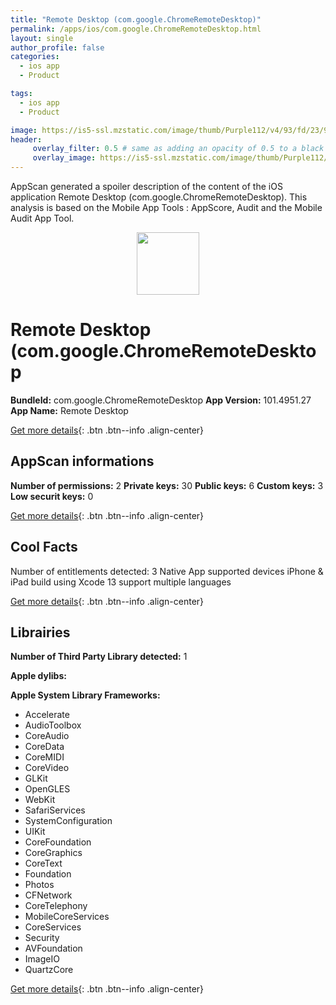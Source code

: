 ```yaml
---
title: "Remote Desktop (com.google.ChromeRemoteDesktop)"
permalink: /apps/ios/com.google.ChromeRemoteDesktop.html
layout: single
author_profile: false
categories: 
  - ios app 
  - Product 

tags: 
  - ios app 
  - Product 

image: https://is5-ssl.mzstatic.com/image/thumb/Purple112/v4/93/fd/23/93fd2310-bd19-6c1e-3266-8102f00c7937/AppIcon-1x_U007emarketing-0-6-0-85-220.png/512x512bb.jpg
header: 
     overlay_filter: 0.5 # same as adding an opacity of 0.5 to a black background
     overlay_image: https://is5-ssl.mzstatic.com/image/thumb/Purple112/v4/93/fd/23/93fd2310-bd19-6c1e-3266-8102f00c7937/AppIcon-1x_U007emarketing-0-6-0-85-220.png/512x512bb.jpg
---
```

AppScan generated a spoiler description of the content of the iOS application Remote Desktop (com.google.ChromeRemoteDesktop). This analysis is based on the Mobile App Tools : AppScore, Audit and the Mobile Audit App Tool.

  
  
<div style="text-align: center;"><img src="https://is5-ssl.mzstatic.com/image/thumb/Purple112/v4/93/fd/23/93fd2310-bd19-6c1e-3266-8102f00c7937/AppIcon-1x_U007emarketing-0-6-0-85-220.png/512x512bb.jpg" width="100" height="100"></div>  
  
# Remote Desktop (com.google.ChromeRemoteDesktop

**BundleId:** com.google.ChromeRemoteDesktop
**App Version:** 101.4951.27
**App Name:** Remote Desktop


[Get more details](/pricing.html){: .btn .btn--info .align-center}  
  
## AppScan informations 

**Number of permissions:** 2
**Private keys:** 30
**Public keys:** 6
**Custom keys:** 3
**Low securit keys:** 0
  
[Get more details](/pricing.html){: .btn .btn--info .align-center}

## Cool Facts

Number of entitlements detected: 3
Native App
supported devices iPhone & iPad
build using Xcode 13
support multiple languages
  
[Get more details](/pricing.html){: .btn .btn--info .align-center}

## Librairies 
**Number of Third Party Library detected:** 1

**Apple dylibs:**


**Apple System Library Frameworks:**
- Accelerate
- AudioToolbox
- CoreAudio
- CoreData
- CoreMIDI
- CoreVideo
- GLKit
- OpenGLES
- WebKit
- SafariServices
- SystemConfiguration
- UIKit
- CoreFoundation
- CoreGraphics
- CoreText
- Foundation
- Photos
- CFNetwork
- CoreTelephony
- MobileCoreServices
- CoreServices
- Security
- AVFoundation
- ImageIO
- QuartzCore


  
[Get more details](/pricing.html){: .btn .btn--info .align-center}


